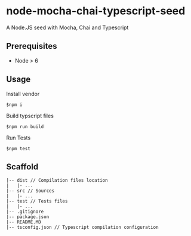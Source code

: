 # node-mocha-chai-typescript-seed

A Node.JS seed with Mocha, Chai and Typescript

## Prerequisites

- Node > 6

## Usage

Install vendor 

    $npm i
    
Build typscript files

    $npm run build
    
Run Tests

    $npm test
    
## Scaffold

    |-- dist // Compilation files location
    |   |- ...
    |-- src // Sources
    |   |- ...
    |-- test // Tests files
    |   |- ...
    |-- .gitignore
    |-- package.json
    |-- README.MD
    |-- tsconfig.json // Typescript compilation configuration